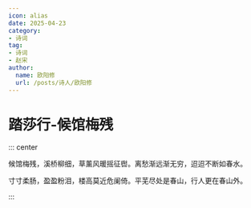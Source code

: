 ```yaml
---
icon: alias
date: 2025-04-23
category:
- 诗词
tag:
- 诗词
- 赵宋
author:
  name: 欧阳修
  url: /posts/诗人/欧阳修
---
```


# 踏莎行-候馆梅残

<!-- more -->


::: center

候馆梅残，溪桥柳细，草薰风暖摇征辔。离愁渐远渐无穷，迢迢不断如春水。

寸寸柔肠，盈盈粉泪，楼高莫近危阑倚。平芜尽处是春山，行人更在春山外。

:::